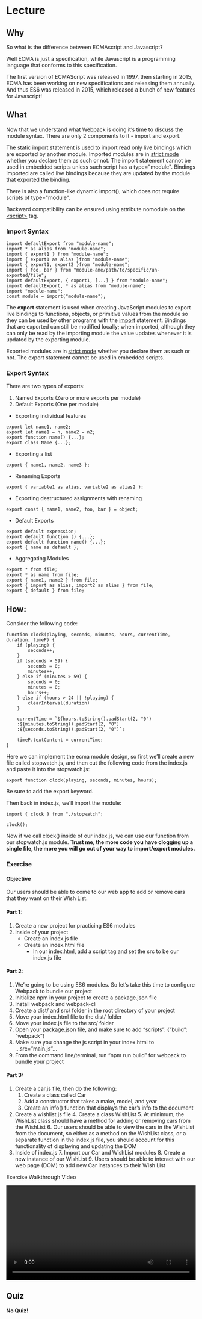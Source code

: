 # Lecture

## Why

So what is the difference between ECMAscript and Javascript?

Well ECMA is just a specification, while Javascript is a programming language that conforms to this specification.

The first version of ECMAScript was released in 1997, then starting in 2015, ECMA has been working on new specifications and releasing them annually. And thus ES6 was released in 2015, which released a bunch of new features for Javascript!

## What

Now that we understand what Webpack is doing it’s time to discuss the module syntax. There are only 2 components to it - import and export.

The static import statement is used to import read only live bindings which are exported by another module. Imported modules are in [strict mode](https://developer.mozilla.org/en-US/docs/Web/JavaScript/Reference/Strict_mode) whether you declare them as such or not. The import statement cannot be used in embedded scripts unless such script has a type="module". Bindings imported are called live bindings because they are updated by the module that exported the binding.

There is also a function-like dynamic import(), which does not require scripts of type="module".

Backward compatibility can be ensured using attribute nomodule on the [&lt;script>](https://developer.mozilla.org/en-US/docs/Web/HTML/Element/script) tag.

### Import Syntax

```
import defaultExport from "module-name";
import * as alias from "module-name";
import { export1 } from "module-name";
import { export1 as alias }from "module-name";
import { export1, export2 }from "module-name";
import { foo, bar } from "module-ame/path/to/specific/un-exported/file";
import defaultExport, { export1, [...] } from "module-name";
import defaultExport, * as alias from "module-name";
import "module-name";
const module = import("module-name");
```

The **export** statement is used when creating JavaScript modules to export live bindings to functions, objects, or primitive values from the module so they can be used by other programs with the [import](https://developer.mozilla.org/en-US/docs/Web/JavaScript/Reference/Statements/import) statement. Bindings that are exported can still be modified locally; when imported, although they can only be read by the importing module the value updates whenever it is updated by the exporting module.

Exported modules are in [strict mode](https://developer.mozilla.org/en-US/docs/Web/JavaScript/Reference/Strict_mode) whether you declare them as such or not. The export statement cannot be used in embedded scripts.

### Export Syntax

There are two types of exports:

1. Named Exports (Zero or more exports per module)
2. Default Exports (One per module)

- Exporting individual features

```
export let name1, name2;
export let name1 = n, name2 = n2;
export function name() {...};
export class Name {...};
```

- Exporting a list

```
export { name1, name2, name3 };
```

- Renaming Exports

```
export { variable1 as alias, variable2 as alias2 };
```

- Exporting destructured assignments with renaming

```
export const { name1, name2, foo, bar } = object;
```

- Default Exports

```
export default expression;
export default function () {...};
export default function name() {...};
export { name as default };
```

- Aggregating Modules

```
export * from file;
export * as name from file;
export { name1, name2 } from file;
export { import as alias, import2 as alias } from file;
export { default } from file;
```

## How:

Consider the following code:

```
function clock(playing, seconds, minutes, hours, currentTime, duration, timeP) {
    if (playing) {
        seconds++;
    }
    if (seconds > 59) {
        seconds = 0;
        minutes++;
    } else if (minutes > 59) {
        seconds = 0;
        minutes = 0;
        hours++;
    } else if (hours > 24 || !playing) {
        clearInterval(duration)
    }

    currentTime = `${hours.toString().padStart(2, "0")
    :${minutes.toString().padStart(2, "0")
    :${seconds.toString().padStart(2, "0")`;

    timeP.textContent = currentTime;
}
```

Here we can implement the ecma module design, so first we’ll create a new file called stopwatch.js, and then cut the following code from the index.js and paste it into the stopwatch.js:

```
export function clock(playing, seconds, minutes, hours);
```

Be sure to add the export keyword.

Then back in index.js, we’ll import the module:

```
import { clock } from "./stopwatch";

clock();
```

Now if we call clock() inside of our index.js, we can use our function from our stopwatch.js module. **Trust me, the more code you have clogging up a single file, the more you will go out of your way to import/export modules.**

### Exercise

#### Objective

Our users should be able to come to our web app to add or remove cars that they want on their Wish List.

#### Part 1:

1. Create a new project for practicing ES6 modules
2. Inside of your project
   - Create an index.js file
   - Create an index.html file
     - In our index.html, add a script tag and set the src to be our index.js file

#### Part 2:

1. We’re going to be using ES6 modules. So let’s take this time to configure Webpack to bundle our project
2. Initialize npm in your project to create a package.json file
3. Install webpack and webpack-cli
4. Create a dist/ and src/ folder in the root directory of your project
5. Move your index.html file to the dist/ folder
6. Move your index.js file to the src/ folder
7. Open your package.json file, and make sure to add “scripts”: {“build”: “webpack”}
8. Make sure you change the js script in your index.html to ...src=”main.js”...
9. From the command line/terminal, run “npm run build” for webpack to bundle your project

#### Part 3:

1. Create a car.js file, then do the following:
   1. Create a class called Car
   2. Add a constructor that takes a make, model, and year
   3. Create an info() function that displays the car’s info to the document
2. Create a wishlist.js file 4. Create a class WishList 5. At minimum, the WishList class should have a method for adding or removing cars from the WishList 6. Our users should be able to view the cars in the WishList from the document, so either as a method on the WishList class, or a separate function in the index.js file, you should account for this functionality of displaying and updating the DOM
3. Inside of index.js 7. Import our Car and WishList modules 8. Create a new instance of our WishList 9. Users should be able to interact with our web page (DOM) to add new Car instances to their Wish List

Exercise Walkthrough Video

<video width="100%" height="auto" controls>
  <source src="https://vimeo.com/510880938/f76156aae2" type="video/mp4" />
</video>

## Quiz

**No Quiz!**
